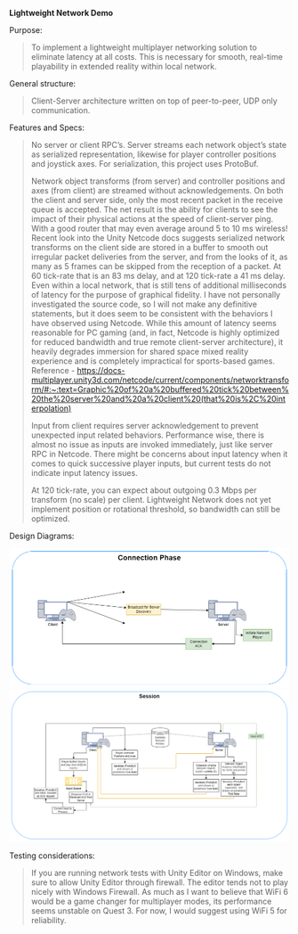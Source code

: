 **Lightweight Network Demo**

Purpose: 
>To implement a lightweight multiplayer networking solution to eliminate latency at all costs. This is necessary for smooth, real-time playability in extended reality within local network.

General structure: 
>Client-Server architecture written on top of peer-to-peer, UDP only communication.

Features and Specs:
>No server or client RPC’s. Server streams each network object’s state as serialized representation, likewise for player controller positions and joystick axes. For serialization, this project uses ProtoBuf.
>
>Network object transforms (from server) and controller positions and axes (from client) are streamed without acknowledgements. On both the client and server side, only the most recent packet in the receive queue is accepted. The net result is the ability for clients to see the impact of their physical actions at the speed of client-server ping. With a good router that may even average around 5 to 10 ms wireless! Recent look into the Unity Netcode docs suggests serialized network transforms on the client side are stored in a buffer to smooth out irregular packet deliveries from the server, and from the looks of it, as many as 5 frames can be skipped from the reception of a packet. At 60 tick-rate that is an 83 ms delay, and at 120 tick-rate a 41 ms delay. Even within a local network, that is still tens of additional milliseconds of latency for the purpose of graphical fidelity. I have not personally investigated the source code, so I will not make any definitive statements, but it does seem to be consistent with the behaviors I have observed using Netcode. While this amount of latency seems reasonable for PC gaming (and, in fact, Netcode is highly optimized for reduced bandwidth and true remote client-server architecture), it heavily degrades immersion for shared space mixed reality experience and is completely impractical for sports-based games.
>Reference - https://docs-multiplayer.unity3d.com/netcode/current/components/networktransform/#:~:text=Graphic%20of%20a%20buffered%20tick%20between%20the%20server%20and%20a%20client%20(that%20is%2C%20interpolation)
>
>Input from client requires server acknowledgement to prevent unexpected input related behaviors. Performance wise, there is almost no issue as inputs are invoked immediately, just like server RPC in Netcode. There might be concerns about input latency when it comes to quick successive player inputs, but current tests do not indicate input latency issues.
>
>At 120 tick-rate, you can expect about outgoing 0.3 Mbps per transform (no scale) per client. Lightweight Network does not yet implement position or rotational threshold, so bandwidth can still be optimized.

Design Diagrams:

<p align="center">
  <img src="README_RESOURCES/ConnectionPhase.png"/>
  <br>
  <img src="README_RESOURCES/Session.png"/>
</p>

Testing considerations:
>If you are running network tests with Unity Editor on Windows, make sure to allow Unity Editor through firewall. The editor tends not to play nicely with Windows Firewall.
>As much as I want to believe that WiFi 6 would be a game changer for multiplayer modes, its performance seems unstable on Quest 3. For now, I would suggest using WiFi 5 for reliability.
